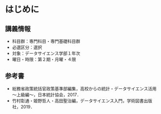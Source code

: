 # はじめに



## 講義情報

- 科目群：専門科目・専門基礎科目群
- 必選区分：選択
- 対象：データサイエンス学部１年次
- 曜日・時限：第２期・月曜・４限



## 参考書

- 総務省政策統括官政策基準部編集，高校からの統計・データサイエンス活用～上級編～，日本統計協会，2017．
- 竹村彰通・姫野哲人・高田聖治編，データサイエンス入門，学術図書出版社，2019．
